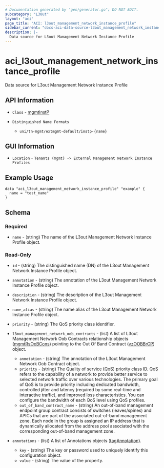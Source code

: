 ```yaml
---
# Documentation generated by "gen/generator.go"; DO NOT EDIT.
subcategory: "L3Out"
layout: "aci"
page_title: "ACI: l3out_management_network_instance_profile"
sidebar_current: "docs-aci-data-source-l3out_management_network_instance_profile"
description: |-
  Data source for L3out Management Network Instance Profile
---
```


# aci_l3out_management_network_instance_profile #

Data source for L3out Management Network Instance Profile

## API Information ##

* `Class` - [mgmtInstP](https://pubhub.devnetcloud.com/media/model-doc-latest/docs/app/index.html#/objects/mgmtInstP/overview)

* `Distinguished Name Formats`
  - `uni/tn-mgmt/extmgmt-default/instp-{name}`

## GUI Information ##

* `Location` - `Tenants (mgmt) -> External Management Network Instance Profiles`

## Example Usage ##

```hcl
data "aci_l3out_management_network_instance_profile" "example" {
  name = "test_name"
}
```

## Schema

### Required

* `name` - (string) The name of the L3out Management Network Instance Profile object.

### Read-Only

* `id` - (string) The distinguished name (DN) of the L3out Management Network Instance Profile object.
* `annotation` - (string) The annotation of the L3out Management Network Instance Profile object.
* `description` - (string) The description of the L3out Management Network Instance Profile object.
* `name_alias` - (string) The name alias of the L3out Management Network Instance Profile object.
* `priority` - (string) The QoS priority class identifier.

* `l3out_management_network_oob_contracts` - (list) A list of L3out Management Network Oob Contracts relationship objects ([mgmtRsOoBCons](https://pubhub.devnetcloud.com/media/model-doc-latest/docs/app/index.html#/objects/mgmtRsOoBCons/overview)) pointing to the Out Of Band Contract ([vzOOBBrCP](https://pubhub.devnetcloud.com/media/model-doc-latest/docs/app/index.html#/objects/vzOOBBrCP/overview)) object.
  * `annotation` - (string) The annotation of the L3out Management Network Oob Contract object.
  * `priority` - (string) The Quality of service (QoS) priority class ID. QoS refers to the capability of a network to provide better service to selected network traffic over various technologies. The primary goal of QoS is to provide priority including dedicated bandwidth, controlled jitter and latency (required by some real-time and interactive traffic), and improved loss characteristics. You can configure the bandwidth of each QoS level using QoS profiles.
  * `out_of_band_contract_name` - (string) An out-of-band management endpoint group contract consists of switches (leaves/spines) and APICs that are part of the associated out-of-band management zone. Each node in the group is assigned an IP address that is dynamically allocated from the address pool associated with the corresponding out-of-band management zone.
* `annotations` - (list) A list of Annotations objects ([tagAnnotation](https://pubhub.devnetcloud.com/media/model-doc-latest/docs/app/index.html#/objects/tagAnnotation/overview)).
  * `key` - (string) The key or password used to uniquely identify this configuration object.
  * `value` - (string) The value of the property.